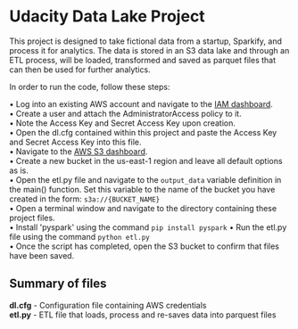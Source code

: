 # Udacity Data Lake Project
 
This project is designed to take fictional data from a startup, Sparkify, and process it for analytics. The data is stored in an S3 data lake and through an ETL process, will be loaded, transformed and saved as parquet files that can then be used for further analytics.

In order to run the code, follow these steps:

• Log into an existing AWS account and navigate to the [IAM dashboard](https://us-east-1.console.aws.amazon.com/iamv2/home?region=us-east-1#).  
• Create a user and attach the AdministratorAccess policy to it.  
• Note the Access Key and Secret Access Key upon creation.  
• Open the dl.cfg contained within this project and paste the Access Key and Secret Access Key into this file.  
• Navigate to the [AWS S3 dashboard](https://s3.console.aws.amazon.com/s3/buckets?region=us-east-1).  
• Create a new bucket in the us-east-1 region and leave all default options as is.  
• Open the etl.py file and navigate to the `output_data` variable definition in the main() function. Set this variable to the name of the bucket you have created in the form: `s3a://{BUCKET_NAME}`  
• Open a terminal window and navigate to the directory containing these project files.  
• Install 'pyspark' using the command `pip install pyspark`
• Run the etl.py file using the command `python etl.py`  
• Once the script has completed, open the S3 bucket to confirm that files have been saved.

## Summary of files
**dl.cfg** - Configuration file containing AWS credentials  
**etl.py** - ETL file that loads, process and re-saves data into parquest files